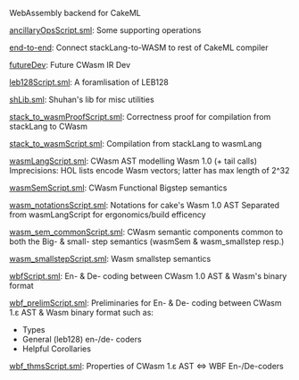 WebAssembly backend for CakeML

[ancillaryOpsScript.sml](ancillaryOpsScript.sml):
Some supporting operations

[end-to-end](end-to-end):
Connect stackLang-to-WASM to rest of CakeML compiler

[futureDev](futureDev):
Future CWasm IR Dev

[leb128Script.sml](leb128Script.sml):
A foramlisation of LEB128

[shLib.sml](shLib.sml):
Shuhan's lib for misc utilities

[stack_to_wasmProofScript.sml](stack_to_wasmProofScript.sml):
Correctness proof for compilation from stackLang to CWasm

[stack_to_wasmScript.sml](stack_to_wasmScript.sml):
Compilation from stackLang to wasmLang

[wasmLangScript.sml](wasmLangScript.sml):
CWasm AST modelling Wasm 1.0 (+ tail calls)
Imprecisions:
  HOL lists encode Wasm vectors; latter has max length of 2^32

[wasmSemScript.sml](wasmSemScript.sml):
CWasm Functional Bigstep semantics

[wasm_notationsScript.sml](wasm_notationsScript.sml):
Notations for cake's Wasm 1.0 AST
Separated from wasmLangScript for ergonomics/build efficency

[wasm_sem_commonScript.sml](wasm_sem_commonScript.sml):
CWasm semantic components common to both the Big- & small- step semantics
(wasmSem & wasm_smallstep resp.)

[wasm_smallstepScript.sml](wasm_smallstepScript.sml):
Wasm smallstep semantics

[wbfScript.sml](wbfScript.sml):
En- & De- coding between CWasm 1.0 AST & Wasm's binary format

[wbf_prelimScript.sml](wbf_prelimScript.sml):
Preliminaries for En- & De- coding between CWasm 1.ε AST & Wasm binary format
such as:
- Types
- General (leb128) en-/de- coders
- Helpful Corollaries

[wbf_thmsScript.sml](wbf_thmsScript.sml):
Properties of CWasm 1.ε AST ⇔ WBF En-/De-coders
